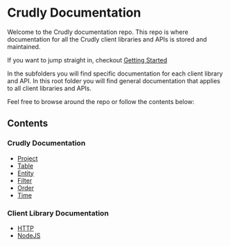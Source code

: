# Crudly Documentation

Welcome to the Crudly documentation repo. This repo is where documentation for all the Crudly client libraries and APIs is stored and maintained.

If you want to jump straight in, checkout [Getting Started](./Getting%20Started.md)

In the subfolders you will find specific documentation for each client library and API. In this root folder you will find general documentation that applies to all client libraries and APIs.

Feel free to browse around the repo or follow the contents below:

## Contents

### Crudly Documentation

- [Project](./Project.md)
- [Table](./Table.md)
- [Entity](./Entity.md)
- [Filter](./Filter.md)
- [Order](./Order.md)
- [Time](./Time.md)

### Client Library Documentation

- [HTTP](./http)
- [NodeJS](./nodejs/README.md)